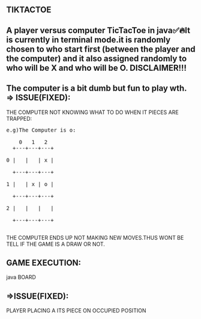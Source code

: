 
TIKTACTOE
-----------
A player versus computer TicTacToe in java✅🔥It is currently in terminal mode.it is randomly chosen to who start first (between the player and the computer) and it also assigned randomly to who will be X and who will be O.
DISCLAIMER!!!
-------------
The computer is a bit dumb but fun to play wth.
=> ISSUE(FIXED):
------------------
THE COMPUTER NOT KNOWING WHAT TO DO WHEN IT PIECES ARE TRAPPED:
<pre>
e.g)The Computer is o:
    
    0   1   2
  +---+---+---+ <br>
0 |   |   | x | <br>
  +---+---+---+ <br>
1 |   | x | o | <br>
  +---+---+---+ <br>
2 |   |   |   | <br>
  +---+---+---+ <br>
</pre>
  THE COMPUTER ENDS UP NOT MAKING NEW MOVES.THUS WONT BE TELL IF THE GAME IS A DRAW OR NOT.
  
  GAME EXECUTION:
  --------------
  java BOARD
  
=>ISSUE(FIXED):
-----------------
PLAYER PLACING A ITS PIECE ON OCCUPIED POSITION

